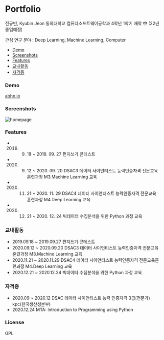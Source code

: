 # Portfolio

전규빈, Kyubin Jeon
동의대학교 컴퓨터소프트웨어공학과 4학년 1학기 재학 中 (22년 졸업예정)

관심 연구 분야 : Deep Learning, Machine Learning, Computer

- [Demo](#demo)
- [Screenshots](#screenshots)
- [Features](#features)
- [교내활동](#교내활동)
- [자격증](#자격증)

### Demo
[abhn.io](https://abhn.io)

### Screenshots
![homepage](tmp/screenshot.jpg?raw=true "Homepage")

### Features
- 2019. 09. 18 ~ 2019. 09. 27 편지쓰기 콘테스트
- 2020. 09. 12 ~ 2020. 09. 20 DSAC3 데이터 사이언티스트 능력인증자격 전문교육훈련과정 M3.Machine Learning 교육
- 2020. 11. 21 ~ 2020. 11. 29 DSAC4 데이터 사이언티스트 능력인증자격 전문교육훈련과정 M4.Deep Learning 교육
- 2020. 12. 21 ~ 2020. 12. 24 빅데이터 수집분석을 위한 Python 과정 교육

### 교내활동
- 2019.09.18 ~ 2019.09.27 편지쓰기 콘테스트
- 2020.09.12 ~ 2020.09.20 DSAC3 데이터 사이언티스트 능력인증자격 전문교육훈련과정 M3.Machine Learning 교육
- 2020.11.21 ~ 2020.11.29 DSAC4 데이터 사이언티스트 능력인증자격 전문교육훈련과정 M4.Deep Learning 교육
- 2020.12.21 ~ 2020.12.24 빅데이터 수집분석을 위한 Python 과정 교육

### 자격증
- 2020.09 ~ 2020.12 DSAC 데이터 사이언티스트 능력 인증자격 3급(전문가) kpc(한국생산성본부)
- 2020.12.24 MTA: Introduction to Programming using Python

### License
GPL
